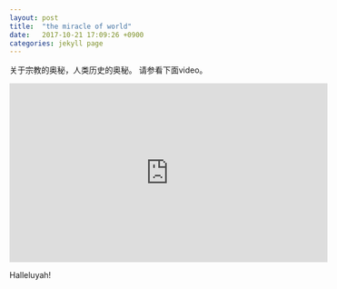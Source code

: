 ```yaml
---
layout: post
title:  "the miracle of world"
date:   2017-10-21 17:09:26 +0900
categories: jekyll page
---
```

<p>
关于宗教的奥秘，人类历史的奥秘。
请参看下面video。
</p>
<p>
<iframe width="560" height="315" src="https://www.youtube.com/embed/GxaTxRqPE2g" frameborder="0" allowfullscreen></iframe>
</P>
<p>
  Halleluyah!
</p>

